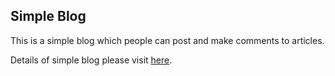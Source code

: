 ## Simple Blog

This is a simple blog which people can post and make comments to articles.

Details of simple blog please visit [here](https://medium.com/@tonyhsu23).

